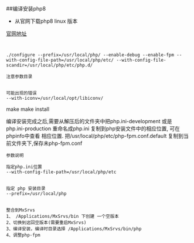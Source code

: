 ##编译安装php8
- 从官网下载php8 linux 版本

[官网地址](https://www.php.net/downloads)

```shell script


./configure --prefix=/usr/local/php/ --enable-debug --enable-fpm --with-config-file-path=/usr/local/php/etc/ --with-config-file-scandir=/usr/local/php/etc/php.d/

注意参数目录


可能出现的错误
--with-iconv=/usr/local/opt/libiconv/

```

make 
make install

编译安装完成之后,需要从解压后的文件夹中把php.ini-development
或是 php.ini-production 重命名成php.ini 复制到php安装文件中的相应位置,
可在phpinfo中查看 相应位置.
把/usr/local/php/etc/php-fpm.conf.default 复制到当前文件夹下,保存未php-fpm.conf

```text
参数说明

指定php.ini位置
--with-config-file-path=/usr/local/php/etc 


指定 php 安装目录
--prefix=/usr/local/php


```

```text
整合到MxSrvs
1、 /Applications/MxSrvs/bin 下创建 一个空版本
2、切换到这回空版本(需要重启MxSrvs)
3、编译安装，编译时目录选择 /Applications/MxSrvs/bin/php
4、调整php-fpm
```
